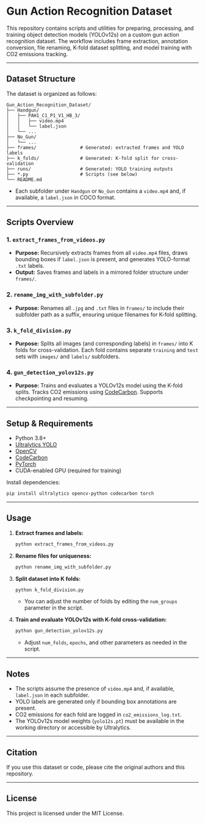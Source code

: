 # Gun Action Recognition Dataset

This repository contains scripts and utilities for preparing, processing, and training object detection models (YOLOv12s) on a custom gun action recognition dataset. The workflow includes frame extraction, annotation conversion, file renaming, K-fold dataset splitting, and model training with CO2 emissions tracking.

---

## Dataset Structure

The dataset is organized as follows:

```
Gun_Action_Recognition_Dataset/
├── Handgun/
│   ├── PAH1_C1_P1_V1_HB_3/
│   │   ├── video.mp4
│   │   └── label.json
│   └── ...
├── No_Gun/
│   └── ...
├── frames/                # Generated: extracted frames and YOLO labels
├── k_folds/               # Generated: K-fold split for cross-validation
├── runs/                  # Generated: YOLO training outputs
├── *.py                   # Scripts (see below)
└── README.md
```

- Each subfolder under `Handgun` or `No_Gun` contains a `video.mp4` and, if available, a `label.json` in COCO format.

---

## Scripts Overview

### 1. `extract_frames_from_videos.py`

- **Purpose:** Recursively extracts frames from all `video.mp4` files, draws bounding boxes if `label.json` is present, and generates YOLO-format `.txt` labels.
- **Output:** Saves frames and labels in a mirrored folder structure under `frames/`.

### 2. `rename_img_with_subfolder.py`

- **Purpose:** Renames all `.jpg` and `.txt` files in `frames/` to include their subfolder path as a suffix, ensuring unique filenames for K-fold splitting.

### 3. `k_fold_division.py`

- **Purpose:** Splits all images (and corresponding labels) in `frames/` into K folds for cross-validation. Each fold contains separate `training` and `test` sets with `images/` and `labels/` subfolders.

### 4. `gun_detection_yolov12s.py`

- **Purpose:** Trains and evaluates a YOLOv12s model using the K-fold splits. Tracks CO2 emissions using [CodeCarbon](https://mlco2.github.io/codecarbon/). Supports checkpointing and resuming.

---

## Setup & Requirements

- Python 3.8+
- [Ultralytics YOLO](https://docs.ultralytics.com/)
- [OpenCV](https://opencv.org/)
- [CodeCarbon](https://mlco2.github.io/codecarbon/)
- [PyTorch](https://pytorch.org/)
- CUDA-enabled GPU (required for training)

Install dependencies:
```bash
pip install ultralytics opencv-python codecarbon torch
```

---

## Usage

1. **Extract frames and labels:**
   ```bash
   python extract_frames_from_videos.py
   ```

2. **Rename files for uniqueness:**
   ```bash
   python rename_img_with_subfolder.py
   ```

3. **Split dataset into K folds:**
   ```bash
   python k_fold_division.py
   ```
   - You can adjust the number of folds by editing the `num_groups` parameter in the script.

4. **Train and evaluate YOLOv12s with K-fold cross-validation:**
   ```bash
   python gun_detection_yolov12s.py
   ```
   - Adjust `num_folds`, `epochs`, and other parameters as needed in the script.

---

## Notes

- The scripts assume the presence of `video.mp4` and, if available, `label.json` in each subfolder.
- YOLO labels are generated only if bounding box annotations are present.
- CO2 emissions for each fold are logged in `co2_emissions_log.txt`.
- The YOLOv12s model weights (`yolo12s.pt`) must be available in the working directory or accessible by Ultralytics.

---

## Citation

If you use this dataset or code, please cite the original authors and this repository.

---

## License

This project is licensed under the MIT License.
